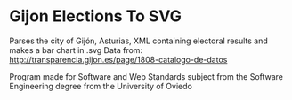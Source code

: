 # Gijon Elections To SVG

Parses the city of Gijón, Asturias, XML containing electoral results and makes a bar chart in .svg
Data from: http://transparencia.gijon.es/page/1808-catalogo-de-datos

Program made for Software and Web Standards subject from the Software Engineering degree from the University of Oviedo
